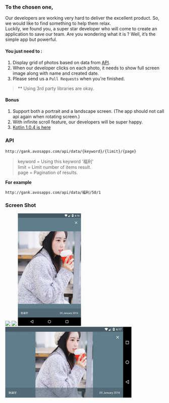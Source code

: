 ### To the chosen one,
Our developers are working very hard to deliver the excellent product. So, we would like to find something to help them relax.  
Luckily, we found you, a super star developer who will come to create an application to save our team.
Are you wondering what it is ?  Well, it’s the simple app but powerful.   

#### You just need to :
1. Display grid of photos based on data from <a href="#api">API</a>.
2. When our developer clicks on each photo, it needs to show full screen image along with name and created date.
3. Please send us a `Pull Requests` when you're finished.

> ** Using 3rd party libraries are okay.

#### Bonus
1. Support both a portrait and a landscape screen. (The app should not call api again when rotating screen.)
2. With infinite scroll feature, our developers will be super happy.
3. <a href="https://blog.jetbrains.com/kotlin/2016/09/kotlin-1-0-4-is-here/" target="_blank">Kotlin 1.0.4 is here</a>

### API
```
http://gank.avosapps.com/api/data/{keyword}/{limit}/{page}
```
> keyword  = Using this keyword '福利'<br />
> limit    = Limit number of items result.<br />
> page     = Pagination of results.<br />

**For example**
```
http://gank.avosapps.com/api/data/福利/50/1
```
### Screen Shot
<img src="https://raw.githubusercontent.com/shopspotapp/Recruit-Android/master/example/ss-grid-portrait.png" width="200" />
<img src="https://raw.githubusercontent.com/shopspotapp/Recruit-Android/master/example/ss-grid-portrait-swipe.png" width="200" />

<img src="https://raw.githubusercontent.com/shopspotapp/Recruit-Android/master/example/ss-detail-portrait.jpg" width="200" />
<img src="https://raw.githubusercontent.com/shopspotapp/Recruit-Android/master/example/ss-detail-landscape.jpg" width="400" />
